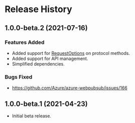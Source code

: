# Release History

## 1.0.0-beta.2 (2021-07-16)

### Features Added
- Added support for [RequestOptions](https://github.com/Azure/azure-sdk-for-net/blob/main/sdk/core/Azure.Core/samples/ProtocolMethods.md#using-requestoptions-to-customize-behavior) on protocol methods.
- Added support for API management.
- Simplified dependencies.

### Bugs Fixed
- https://github.com/Azure/azure-webpubsub/issues/166

## 1.0.0-beta.1 (2021-04-23)
- Initial beta release.
